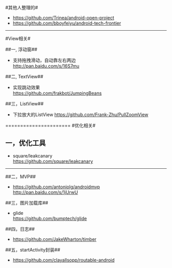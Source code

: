 #其他人整理的#
-   https://github.com/Trinea/android-open-project
-   https://github.com/bboyfeiyu/android-tech-frontier

-----------
#View相关#

##一, 浮动窗##

-   支持拖拽滑动，自动靠左右两边  
http://pan.baidu.com/s/16S7mu

##二, TextView##
-   实现跳动效果   
https://github.com/frakbot/JumpingBeans

##三，ListView##
-   下拉放大的ListView
https://github.com/Frank-Zhu/PullZoomView

======================
#优化相关#

## 一，优化工具 ##

-   square/leakcanary  
https://github.com/square/leakcanary

---------------------------------------------
##二，MVP##
-   https://github.com/antoniolg/androidmvp  
http://pan.baidu.com/s/1jUrwU

##三，图片加载库##
-   glide  
https://github.com/bumptech/glide

##四，日志##
-   https://github.com/JakeWharton/timber

##五，startActivity封装##
-   https://github.com/clayallsopp/routable-android
